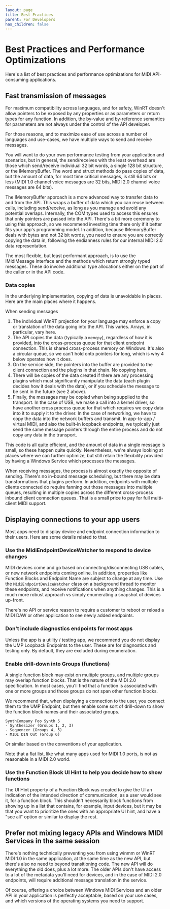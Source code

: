 ```yaml
---
layout: page
title: Best Practices
parent: For Developers
has_children: false
---
```


# Best Practices and Performance Optimizations

Here's a list of best practices and performance optimizations for MIDI API-consuming applications.

## Fast transmission of messages

For maximum compatibility across languages, and for safety, WinRT doesn't allow pointers to be exposed by any properties or as parameters or return types for any function. In addition, the by-value and by-reference semantics for parameters are not always under the control of the API developer.

For those reasons, and to maximize ease of use across a number of languages and use-cases, we have multiple ways to send and receive messages.

You will want to do your own performance testing from your application and scenarios, but in general, the send/receives with the least overhead are those which send/receive individual 32 bit words, a single 128 bit structure, or the IMemoryBuffer. The word and struct methods do pass copies of data, but the amount of data, for most time critical messages, is still 64 bits or less (MIDI 1.0 channel voice messages are 32 bits, MIDI 2.0 channel voice messages are 64 bits).

The IMemoryBuffer approach is a more advanced way to transfer data to and from the API. This wraps a buffer of data which you can reuse between calls, including send/receive, as long as you manage and avoid any potential overlaps. Internally, the COM types used to access this ensures that only pointers are passed into the API. There's a bit more ceremony to using this approach, so we recommend investing time there only if it better fits your app's programming model. In addition, because IMemoryBuffer deals with bytes and not 32 bit words, you need to ensure you are correctly copying the data in, following the endianness rules for our internal MIDI 2.0 data representation.

The most flexible, but least performant approach, is to use the IMidiMessage interface and the methods which return strongly typed messages. These do involve additional type allocations either on the part of the caller or in the API code.

### Data copies

In the underlying implementation, copying of data is unavoidable in places. Here are the main places where it happens.

When sending messages

1. The individual WinRT projection for your language may enforce a copy or translation of the data going into the API. This varies. Arrays, in particular, vary here.
2. The API copies the data (typically a `memcpy`), regardless of how it is provided, into the cross-process queue for that client endpoint connection. This is shared cross-process memory on Windows. It's also a circular queue, so we can't hold onto pointers for long, which is why 4 below operates how it does.
3. On the service side, the pointers into the buffer are provided to the client connection and the plugins in that chain. No copying here.
4. There will be copies of the data created if there are any processing plugins which must significantly manipulate the data (each plugin decides how it deals with the data), or if you schedule the message to be sent in the future (see 2 above). 
5. Finally, the messages may be copied when being supplied to the transport. In the case of USB, we make a call into a kernel driver, so have another cross process queue for that which requires we copy data into it to supply it to the driver. In the case of networking, we have to copy the data into the network buffers and transmit. In app-to-app / virtual MIDI, and also the built-in loopback endpoints, we typically just send the same message pointers through the entire process and do not copy any data in the transport.

This code is all quite efficient, and the amount of data in a single message is small, so these happen quite quickly. Nevertheless, we're always looking at places where we can further optimize, but still retain the flexibility provided by having a Windows Service which processes the messages.

When receiving messages, the process is almost exactly the opposite of sending. There's no in-bound message scheduling, but there may be data transformations that plugins perform. In addition, endpoints with multiple clients connected do require fanning out those messages into multiple queues, resulting in multiple copies across the different cross-process inbound client connection queues. That is a small price to pay for full multi-client MIDI support.

## Displaying connections to your app users

Most apps need to display device and endpoint connection information to their users. Here are some details related to that.

### Use the MidiEndpointDeviceWatcher to respond to device changes

MIDI devices come and go based on connecting/disconnecting USB cables, or new network endpoints coming online. In addition, properties like Function Blocks and Endpoint Name are subject to change at any time. Use the `MidiEndpointDeviceWatcher` class on a background thread to monitor these endpoints, and receive notifications when anything changes. This is a much more robust approach vs simply enumerating a snapshot of devices up-front.

There's no API or service reason to require a customer to reboot or reload a MIDI DAW or other application to see newly added endpoints.

### Don't include diagnostics endpoints for most apps

Unless the app is a utility / testing app, we recommend you do not display the UMP Loopback Endpoints to the user. These are for diagnostics and testing only. By default, they are excluded during enumeration.

### Enable drill-down into Groups (functions)

A single function block may exist on multiple groups, and multiple groups may overlap function blocks. That is the nature of the MIDI 2.0 specification. In most cases, you'll find that a function is associated with one or more groups and those groups do not span other function blocks.

We recommend that, when displaying a connection to the user, you connect them to the UMP Endpoint, but then enable some sort of drill-down to show the function block names and their associated groups. 

```
SynthCompany Foo Synth 5
- Synthesizer (Groups 1, 2, 3)
- Sequencer (Groups 4, 5)
- MIDI DIN Out (Group 6)
```

Or similar based on the conventions of your application.

Note that a flat list, like what many apps used for MIDI 1.0 ports, is not as reasonable in a MIDI 2.0 world.

### Use the Function Block UI Hint to help you decide how to show functions

The UI Hint property of a Function Block was created to give the UI an indication of the intended direction of communication, as a user would see it, for a function block. This shouldn't necessarily block functions from showing up in a list that contains, for example, input devices, but it may be that you want to prioritize the ones with an appropriate UI hint, and have a "see all" option or similar to display the rest.

## Prefer not mixing legacy APIs and Windows MIDI Services in the same session

There's nothing technically preventing you from using winmm or WinRT MIDI 1.0 in the same application, at the same time as the new API, but there's also no need to beyond transitioning code. The new API will do everything the old does, plus a lot more. The older APIs don't have access to a lot of the metadata you'll need for devices, and in the case of MIDI 2.0 endpoints, will require additional message translation in the service. 

Of course, offering a choice between Windows MIDI Services and an older API in your application is perfectly acceptable, based on your use cases, and which versions of the operating systems you need to support.